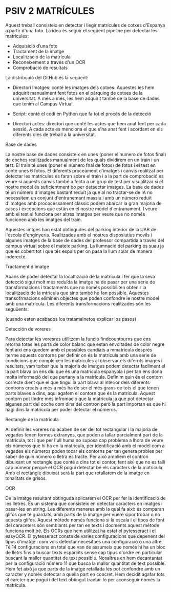 # PSIV 2 MATRÍCULES

Aquest treball consisteix en detectar i llegir matrícules de cotxes d'Espanya a partir d'una foto. 
La idea és seguir el següent pipeline per detectar les matrícules:

- Adquisició d’una foto
- Tractament de la imatge
- Localització de la matrícula
- Reconeixement a través d'un OCR
- Comprobació de resultats


La distribcuió del GitHub és la següent:
- Directori Imatges: conté les imatges dels cotxes. Aquestes les hem adquirit manualment fent fotos en el pàrquing de cotxes de la universitat. 
A més a més,  les hem adquirit també de la base de dades que tenim al Campus Virtual.

- Script: conté el codi en Python que fa tot el procés de la detecció

-  Directori actes: directori que conté les actes que hem anat fent per cada sessió. A cada acte es menciona el que s'ha anat fent i acordant en els diferents dies de treball a la universitat.


Base de dades

La nostre base de dades consisteix en unes (poner el numero de fotos final) de coches realitzades manualment de les quals dividirem en un train i un test. El train té unes (poner el número fnal de fotos) de fotos i  el test en conté unes 6 fotos. El diferents proceament d'imatges i canvis realitzat per detectar les matrícules es faran sobre el train i a la part de comprobació es veure si aquests canvis també a fecta a un grup de test per visualitzar si el nostre model és suficientment bo per detaectar imatges. La base de dades té un número d'imatges bastant reduït ja que al no tractar-se de IA no necessitem un conjunt d'entranemant massiu  i amb un número reduït d'imatges amb prococessament clàssic podem abarcar la gran majoria de casos i excepcions que están en el nostre model d'entranament. I veure amb el test si funciona per altres imatges per veure que no només funcionen amb les imatges del train. 

Aquestes imtges han estat obtingudes del parking interior de la UAB de l'escola d'enginyeria. Realitzades amb el nostres disposiutius movils i algunes imatges de la base de dades del professor compartida a través del campus virtual sobre el mateix parking. La ilumnació del parking és suau ja que és cobert tot i que tés espais per on pasa la llum solar de manera inderecte.



Tractament d'imatge

Abans de poder detectar la localtizació de la matrícula i fer que la seva detecció sigui molt més reduïda la imatge ha de pasar per una serie de transformacions i tractaments que no només possibiliten obtenir la localització de la mtrícula que sino també ho fan possible. Aquestes transofrmacions eliminen objectes que poden confondre le nostre model amb una matrícula. Les diferents transformacions realitzades són les seguüents:

(cuando esten acabados los tratamainetos explicar los pasos)


Detección de voreres

Para detectar les voresres utilitzem la funció findcountourns que ens retorna totes les parts de color balanc que estan envoltades de color negre fent aixì ens quedem amb el possibles candiats a mmatricula després iterme aquests contorns per definir on és la matrícula amb una serie de condicions que compleixen les matrícules al observar els difernts images i resultats, vam torbar que la majoria de imatges podem detectar facilment el la part blava on ens diu que és una matrícula espanyola i per tan ens dona molta informació del que pertany a la matrícula. Definim quin és el contorn correcte dient que el que tingui la part blava al interior dels diferents controns creats a més a més ha de ser el més grans de tots el que tenen parts blaves a dins, aqui agafem el contorn que és la matrícula. Aquest contorn pot tindre més infromació que la matrícula ja que pot detectar algunes part del coche com dins del contron però la part importan es que hi hagi dins la matrícula per poder detectar el números.

Rectangle de la matrícula

Al definir les voreres no acaben de ser del tot rectangular i la majoria de vegades tenen formes extranyes, que poden a tallar parcialment part de la matrícula, tot i que per l'ull huma no suposa cap problema a lhora de veure els números que hi ha en la matrícula, per identificació amb el model com a vegades els números poden tocar els contorns per tan genera probles per saber de quin número o lletra es tracte. Per això ampliem el contron dibuixant un rectangle que conté a dins tot el contor, fent aixì que no es talli cap númeor perquè el OCR pogui detectar bé els caràcters de la matrícula. Amb el rectangle dibuixat serà la part que retallarem de la imatge en tonalitats de grisos. 

OCR

De la imatge resultant obtinguda aplicarem el OCR per fer la identificació de les lletres. És un sistema que consisteix en detectar caracters en imatges i pasar-les en string. Les diferents maneres amb la qual fa això és comparan glifos que té guardats, amb parts de la imatge per vuere sipor trobar o no aquests glifos. Aquest mètode només funciona si la escala i el tipos de font del caraceters són semblants per tan en texts i docments aquest métode funciona molt bé. Els OCRs que hem utilitzat ha estat el pytesseract i el easyOCR. El pytesseract consta de varies configuracions que depenent del tipus d'imatge i com vols detectar necesitaes una configuració o una altre. Té 14 configuracions en total que van de assumeix que només hi ha un bloc de lletrs fins a buscar texts esparcits sense cap tipus d'ordre en particular buscant la mallor quantitat de text possible. Nosaltres en hem decantantat per la configuració número 11 que busca la mallor quantitat de text possible. Hem fet això ja que parts de la imatge retallada les pot confondre amb un caracter y només detectar a quella part en concret. Hem decidit agafar tots el carcter que pogui i del text obtingut tractar-lo per aconseguir només la matrícula.





























